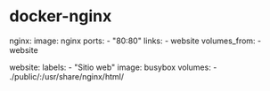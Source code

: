 # docker-nginx
nginx:
  image: nginx
  ports:
     - "80:80"
  links:
     - website
  volumes_from:
     - website

website:
  labels:
    - "Sitio web"
  image: busybox
  volumes:
    - ./public/:/usr/share/nginx/html/
